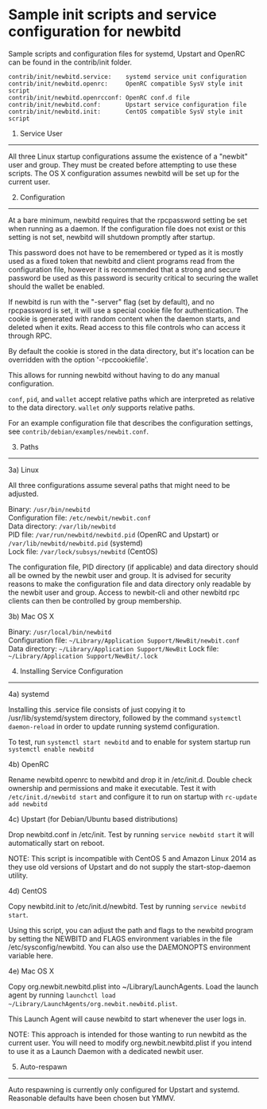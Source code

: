 Sample init scripts and service configuration for newbitd
==========================================================

Sample scripts and configuration files for systemd, Upstart and OpenRC
can be found in the contrib/init folder.

    contrib/init/newbitd.service:    systemd service unit configuration
    contrib/init/newbitd.openrc:     OpenRC compatible SysV style init script
    contrib/init/newbitd.openrcconf: OpenRC conf.d file
    contrib/init/newbitd.conf:       Upstart service configuration file
    contrib/init/newbitd.init:       CentOS compatible SysV style init script

1. Service User
---------------------------------

All three Linux startup configurations assume the existence of a "newbit" user
and group.  They must be created before attempting to use these scripts.
The OS X configuration assumes newbitd will be set up for the current user.

2. Configuration
---------------------------------

At a bare minimum, newbitd requires that the rpcpassword setting be set
when running as a daemon.  If the configuration file does not exist or this
setting is not set, newbitd will shutdown promptly after startup.

This password does not have to be remembered or typed as it is mostly used
as a fixed token that newbitd and client programs read from the configuration
file, however it is recommended that a strong and secure password be used
as this password is security critical to securing the wallet should the
wallet be enabled.

If newbitd is run with the "-server" flag (set by default), and no rpcpassword is set,
it will use a special cookie file for authentication. The cookie is generated with random
content when the daemon starts, and deleted when it exits. Read access to this file
controls who can access it through RPC.

By default the cookie is stored in the data directory, but it's location can be overridden
with the option '-rpccookiefile'.

This allows for running newbitd without having to do any manual configuration.

`conf`, `pid`, and `wallet` accept relative paths which are interpreted as
relative to the data directory. `wallet` *only* supports relative paths.

For an example configuration file that describes the configuration settings,
see `contrib/debian/examples/newbit.conf`.

3. Paths
---------------------------------

3a) Linux

All three configurations assume several paths that might need to be adjusted.

Binary:              `/usr/bin/newbitd`  
Configuration file:  `/etc/newbit/newbit.conf`  
Data directory:      `/var/lib/newbitd`  
PID file:            `/var/run/newbitd/newbitd.pid` (OpenRC and Upstart) or `/var/lib/newbitd/newbitd.pid` (systemd)  
Lock file:           `/var/lock/subsys/newbitd` (CentOS)  

The configuration file, PID directory (if applicable) and data directory
should all be owned by the newbit user and group.  It is advised for security
reasons to make the configuration file and data directory only readable by the
newbit user and group.  Access to newbit-cli and other newbitd rpc clients
can then be controlled by group membership.

3b) Mac OS X

Binary:              `/usr/local/bin/newbitd`  
Configuration file:  `~/Library/Application Support/NewBit/newbit.conf`  
Data directory:      `~/Library/Application Support/NewBit`
Lock file:           `~/Library/Application Support/NewBit/.lock`

4. Installing Service Configuration
-----------------------------------

4a) systemd

Installing this .service file consists of just copying it to
/usr/lib/systemd/system directory, followed by the command
`systemctl daemon-reload` in order to update running systemd configuration.

To test, run `systemctl start newbitd` and to enable for system startup run
`systemctl enable newbitd`

4b) OpenRC

Rename newbitd.openrc to newbitd and drop it in /etc/init.d.  Double
check ownership and permissions and make it executable.  Test it with
`/etc/init.d/newbitd start` and configure it to run on startup with
`rc-update add newbitd`

4c) Upstart (for Debian/Ubuntu based distributions)

Drop newbitd.conf in /etc/init.  Test by running `service newbitd start`
it will automatically start on reboot.

NOTE: This script is incompatible with CentOS 5 and Amazon Linux 2014 as they
use old versions of Upstart and do not supply the start-stop-daemon utility.

4d) CentOS

Copy newbitd.init to /etc/init.d/newbitd. Test by running `service newbitd start`.

Using this script, you can adjust the path and flags to the newbitd program by
setting the NEWBITD and FLAGS environment variables in the file
/etc/sysconfig/newbitd. You can also use the DAEMONOPTS environment variable here.

4e) Mac OS X

Copy org.newbit.newbitd.plist into ~/Library/LaunchAgents. Load the launch agent by
running `launchctl load ~/Library/LaunchAgents/org.newbit.newbitd.plist`.

This Launch Agent will cause newbitd to start whenever the user logs in.

NOTE: This approach is intended for those wanting to run newbitd as the current user.
You will need to modify org.newbit.newbitd.plist if you intend to use it as a
Launch Daemon with a dedicated newbit user.

5. Auto-respawn
-----------------------------------

Auto respawning is currently only configured for Upstart and systemd.
Reasonable defaults have been chosen but YMMV.
